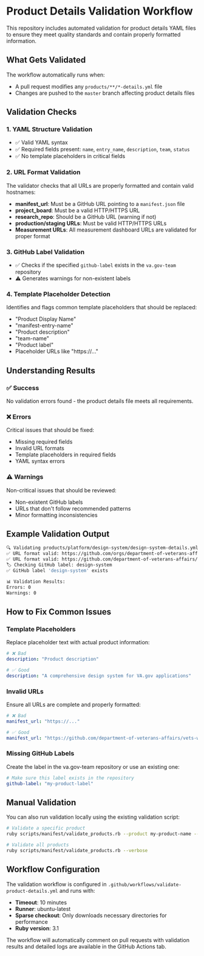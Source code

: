 # Product Details Validation Workflow

This repository includes automated validation for product details YAML files to ensure they meet quality standards and contain properly formatted information.

## What Gets Validated

The workflow automatically runs when:

- A pull request modifies any `products/**/*-details.yml` file
- Changes are pushed to the `master` branch affecting product details files

## Validation Checks

### 1. YAML Structure Validation

- ✅ Valid YAML syntax
- ✅ Required fields present: `name`, `entry_name`, `description`, `team`, `status`
- ✅ No template placeholders in critical fields

### 2. URL Format Validation

The validator checks that all URLs are properly formatted and contain valid hostnames:

- **manifest_url**: Must be a GitHub URL pointing to a `manifest.json` file
- **project_board**: Must be a valid HTTP/HTTPS URL
- **research_repo**: Should be a GitHub URL (warning if not)
- **production/staging URLs**: Must be valid HTTP/HTTPS URLs
- **Measurement URLs**: All measurement dashboard URLs are validated for proper format

### 3. GitHub Label Validation

- ✅ Checks if the specified `github-label` exists in the `va.gov-team` repository
- ⚠️ Generates warnings for non-existent labels

### 4. Template Placeholder Detection

Identifies and flags common template placeholders that should be replaced:

- "Product Display Name"
- "manifest-entry-name"
- "Product description"
- "team-name"
- "Product label"
- Placeholder URLs like "https://..."

## Understanding Results

### ✅ Success

No validation errors found - the product details file meets all requirements.

### ❌ Errors

Critical issues that should be fixed:

- Missing required fields
- Invalid URL formats
- Template placeholders in required fields
- YAML syntax errors

### ⚠️ Warnings

Non-critical issues that should be reviewed:

- Non-existent GitHub labels
- URLs that don't follow recommended patterns
- Minor formatting inconsistencies

## Example Validation Output

```bash
🔍 Validating products/platform/design-system/design-system-details.yml...
✅ URL format valid: https://github.com/orgs/department-of-veterans-affairs/projects/1643/views/1
✅ URL format valid: https://github.com/department-of-veterans-affairs/va.gov-research-repository/issues?q=is%3Aissue%20state%3Aopen%20DSC
🏷️ Checking GitHub label: design-system
✅ GitHub label 'design-system' exists

📊 Validation Results:
Errors: 0
Warnings: 0
```

## How to Fix Common Issues

### Template Placeholders

Replace placeholder text with actual product information:

```yaml
# ❌ Bad
description: "Product description"

# ✅ Good  
description: "A comprehensive design system for VA.gov applications"
```

### Invalid URLs

Ensure all URLs are complete and properly formatted:

```yaml
# ❌ Bad
manifest_url: "https://..."

# ✅ Good
manifest_url: "https://github.com/department-of-veterans-affairs/vets-website/blob/main/src/applications/my-app/manifest.json"
```

### Missing GitHub Labels

Create the label in the va.gov-team repository or use an existing one:

```yaml
# Make sure this label exists in the repository
github-label: "my-product-label"
```

## Manual Validation

You can also run validation locally using the existing validation script:

```bash
# Validate a specific product
ruby scripts/manifest/validate_products.rb --product my-product-name --verbose

# Validate all products
ruby scripts/manifest/validate_products.rb --verbose
```

## Workflow Configuration

The validation workflow is configured in `.github/workflows/validate-product-details.yml` and runs with:

- **Timeout**: 10 minutes
- **Runner**: ubuntu-latest
- **Sparse checkout**: Only downloads necessary directories for performance
- **Ruby version**: 3.1

The workflow will automatically comment on pull requests with validation results and detailed logs are available in the GitHub Actions tab.
